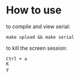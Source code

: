 # How to use

to compile and view serial:

```
make upload && make serial
```

to kill the screen session:

```
Ctrl + a
K
y
```
